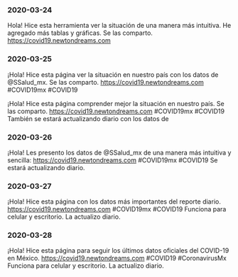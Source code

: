### 2020-03-24

Hola! Hice esta herramienta ver la situación de una manera más intuitiva. He agregado más tablas y gráficas. Se las comparto.
https://covid19.newtondreams.com

### 2020-03-25

¡Hola! Hice esta página ver la situación en nuestro país con los datos de @SSalud_mx. Se las comparto.
https://covid19.newtondreams.com
#COVID19mx #COVID19

¡Hola! Hice esta página comprender mejor la situación en nuestro país. Se las comparto.
https://covid19.newtondreams.com
#COVID19mx #COVID19
También se estará actualizando diario con los datos de

### 2020-03-26

¡Hola! Les presento los datos de @SSalud_mx de una manera más intuitiva y sencilla:
https://covid19.newtondreams.com
#COVID19mx #COVID19
Se estará actualizando diario.

### 2020-03-27

¡Hola! Hice esta página con los datos más importantes del reporte diario.
https://covid19.newtondreams.com
#COVID19mx #COVID19
Funciona para celular y escritorio. La actualizo diario.

### 2020-03-28

¡Hola! Hice esta página para seguir los últimos datos oficiales del COVID-19 en México.
https://covid19.newtondreams.com
#COVID19 #CoronavirusMx
Funciona para celular y escritorio. La actualizo diario.

